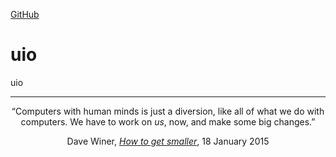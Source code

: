 [GitHub](https://github.com/lllisteu/uio)

# uio

uio

-----

<p align=center>
“Computers with human minds is just a diversion, like all of what we do with computers. We have to work on <i>us</i>, now, and make some big changes.”
</p>

<p align=center>
Dave Winer, <a href="http://scripting.com/2015/01/18/howToGetSmaller.html"><i>How to get smaller</i></a>, 18 January 2015
</p>
